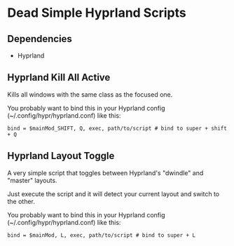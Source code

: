 # Dead Simple Hyprland Scripts

## Dependencies

- Hyprland

## Hyprland Kill All Active
Kills all windows with the same class as the focused one.

You probably want to bind this in your Hyprland config (~/.config/hypr/hyprland.conf) like this:

```
bind = $mainMod_SHIFT, Q, exec, path/to/script # bind to super + shift + Q
```

## Hyprland Layout Toggle

A very simple script that toggles between Hyprland's "dwindle" and "master" layouts.

Just execute the script and it will detect your current layout and switch to the other.

You probably want to bind this in your Hyprland config (~/.config/hypr/hyprland.conf) like this:

```
bind = $mainMod, L, exec, path/to/script # bind to super + L
```
